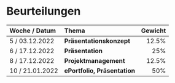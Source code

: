 # Beurteilungen

**Woche / Datum** | **Thema** | **Gewicht**
:---|:---|---:
5 / 03.12.2022 |**Präsentationskonzept**| 12.5%
6 / 17.12.2022 |**Präsentation**| 25%
8 / 17.12.2022 |**Projektmanagement**| 12.5%
10 / 21.01.2022 |**ePortfolio, Präsentation**| 50%
